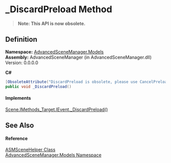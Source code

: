 # _DiscardPreload Method
<blockquote><strong>Note: This API is now obsolete.</strong></blockquote>




## Definition
**Namespace:** <a href="N_AdvancedSceneManager_Models">AdvancedSceneManager.Models</a>  
**Assembly:** AdvancedSceneManager (in AdvancedSceneManager.dll) Version: 0.0.0.0

**C#**
``` C#
[ObsoleteAttribute("DiscardPreload is obsolete, please use CancelPreload instead.")]
public void _DiscardPreload()
```



#### Implements
<a href="M_AdvancedSceneManager_Models_Scene_IMethods_Target_IEvent__DiscardPreload">Scene.IMethods_Target.IEvent._DiscardPreload()</a>  


## See Also


#### Reference
<a href="T_AdvancedSceneManager_Models_ASMSceneHelper">ASMSceneHelper Class</a>  
<a href="N_AdvancedSceneManager_Models">AdvancedSceneManager.Models Namespace</a>  

